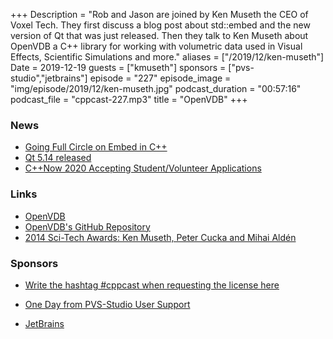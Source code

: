 +++
Description = "Rob and Jason are joined by Ken Museth the CEO of Voxel Tech. They first discuss a blog post about std::embed and the new version of Qt that was just released. Then they talk to Ken Museth about OpenVDB a C++ library for working with volumetric data used in Visual Effects, Scientific Simulations and more."
aliases = ["/2019/12/ken-museth"]
Date = 2019-12-19
guests = ["kmuseth"]
sponsors = ["pvs-studio","jetbrains"]
episode = "227"
episode_image = "img/episode/2019/12/ken-museth.jpg"
podcast_duration = "00:57:16"
podcast_file = "cppcast-227.mp3"
title = "OpenVDB"
+++

### News ###

 - [Going Full Circle on Embed in C++](https://thephd.github.io/full-circle-embed)
 - [Qt 5.14 released](https://www.qt.io/blog/qt-5.14-has-released)
 - [C++Now 2020 Accepting Student/Volunteer Applications](http://cppnow.org/announcements/2019/12/2020-call-for-student-volunteers/)

### Links ###

 - [OpenVDB](https://www.openvdb.org/)
 - [OpenVDB's GitHub Repository](https://github.com/AcademySoftwareFoundation/openvdb)
 - [2014 Sci-Tech Awards: Ken Museth, Peter Cucka and Mihai Aldén](https://www.youtube.com/watch?v=5FwOc4OSOR0)

### Sponsors ###

- [Write the hashtag #cppcast when requesting the license here](https://www.viva64.com/en/pvs-studio-download/)
- [One Day from PVS-Studio User Support](https://www.viva64.com/en/b/0671/)

- [JetBrains](https://www.jetbrains.com/cpp/?utm_source=cppcast&utm_medium=podcast&utm_content=cppcast-podcast&utm_campaign=cpp)